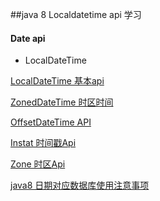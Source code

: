 ##java 8 Localdatetime api 学习

#### Date api
* LocalDateTime

[LocalDateTime 基本api](../../java/com/study/jdk/studydate/StudyLocaldate.java)

[ZonedDateTime 时区时间](../../java/com/study/jdk/studydate/StudyZonedDateTime.java)

[OffsetDateTime API](../../java/com/study/jdk/studydate/StudyOffsetDateTime.java)

[Instat 时间戳Api](../../java/com/study/jdk/studydate/StudyInstant.java)

[Zone 时区Api](../../java/com/study/jdk/studydate/StudyZoneId.java)

[java8 日期对应数据库使用注意事项](https://blog.csdn.net/qq_40006446/article/details/80535359)